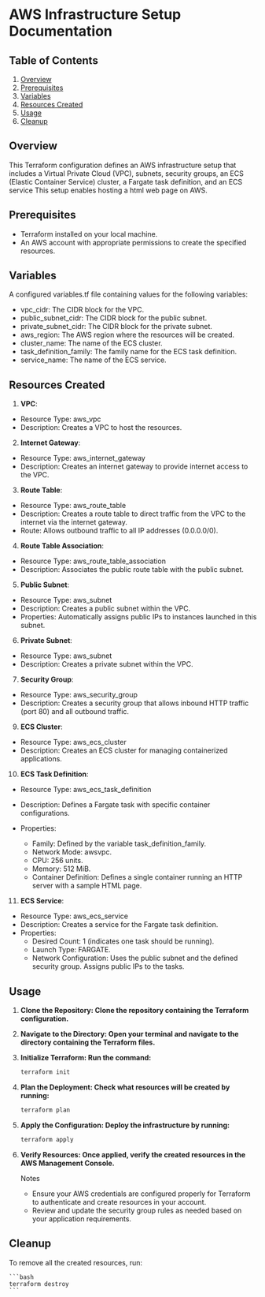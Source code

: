 # AWS Infrastructure Setup Documentation

## Table of Contents
1. [Overview](#overview)
2. [Prerequisites](#prerequisites)
3. [Variables](#variables)
4. [Resources Created](#ResourcesCreated)
5. [Usage](#usage)
6. [Cleanup](#cleanup)

## Overview

This Terraform configuration defines an AWS infrastructure setup that includes a Virtual Private Cloud (VPC), subnets, security groups, an ECS (Elastic Container Service) cluster, a Fargate task definition,  					and an ECS service This setup enables hosting a html web page on AWS.

## Prerequisites
 - Terraform installed on your local machine.
 - An AWS account with appropriate permissions to create the specified resources.


## Variables

A configured variables.tf file containing values for the following variables:
- vpc_cidr: The CIDR block for the VPC.
- public_subnet_cidr: The CIDR block for the public subnet.
- private_subnet_cidr: The CIDR block for the private subnet.
- aws_region: The AWS region where the resources will be created.
- cluster_name: The name of the ECS cluster.
- task_definition_family: The family name for the ECS task definition.
- service_name: The name of the ECS service.


## Resources Created

1. **VPC**:

 - Resource Type: aws_vpc
 - Description: Creates a VPC to host the resources.

2. **Internet Gateway**:

 - Resource Type: aws_internet_gateway
 - Description: Creates an internet gateway to provide internet access to the VPC.

3. **Route Table**:

 - Resource Type: aws_route_table
 - Description: Creates a route table to direct traffic from the VPC to the internet via the internet gateway.
 - Route: Allows outbound traffic to all IP addresses (0.0.0.0/0).
 
4. **Route Table Association**:

 - Resource Type: aws_route_table_association
 - Description: Associates the public route table with the public subnet.

5. **Public Subnet**:

 - Resource Type: aws_subnet
 - Description: Creates a public subnet within the VPC.
 - Properties: Automatically assigns public IPs to instances launched in this subnet.
 
6. **Private Subnet**:

 - Resource Type: aws_subnet
 - Description: Creates a private subnet within the VPC.

7. **Security Group**:

 - Resource Type: aws_security_group
 - Description: Creates a security group that allows inbound HTTP traffic (port 80) and all outbound traffic.

9. **ECS Cluster**:

 - Resource Type: aws_ecs_cluster
 - Description: Creates an ECS cluster for managing containerized applications.
 
10. **ECS Task Definition**:

 - Resource Type: aws_ecs_task_definition
 - Description: Defines a Fargate task with specific container configurations.
 - Properties:
 
	- Family: Defined by the variable task_definition_family.
	- Network Mode: awsvpc.
	- CPU: 256 units.
	- Memory: 512 MiB.
	- Container Definition: Defines a single container running an HTTP server with a sample HTML page.

11. **ECS Service**:
	
 - Resource Type: aws_ecs_service
 - Description: Creates a service for the Fargate task definition.
 - Properties:
 	- Desired Count: 1 (indicates one task should be running).
	- Launch Type: FARGATE.
	- Network Configuration: Uses the public subnet and the defined security group. Assigns public IPs to the tasks.
## Usage

1. **Clone the Repository: Clone the repository containing the Terraform configuration.**
2. **Navigate to the Directory: Open your terminal and navigate to the directory containing the Terraform files.**
3. **Initialize Terraform: Run the command:**
	
 	```bash
 	terraform init
 	```
 	
4. **Plan the Deployment: Check what resources will be created by running:**
	```bash
	terraform plan
	```
	
5. **Apply the Configuration: Deploy the infrastructure by running:**
	```bash
	terraform apply
	```
	
6. **Verify Resources: Once applied, verify the created resources in the AWS Management Console.**

	Notes

	- Ensure your AWS credentials are configured properly for Terraform to authenticate and create resources in your account.
	- Review and update the security group rules as needed based on your application requirements.

## Cleanup

To remove all the created resources, run:

	```bash
	terraform destroy
	```

